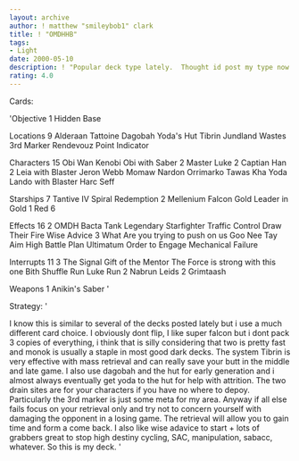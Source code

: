 ```yaml
---
layout: archive
author: ! matthew "smileybob1" clark
title: ! "OMDHHB"
tags:
- Light
date: 2000-05-10
description: ! "Popular deck type lately.  Thought id post my type now since the new CPI objective is gonna destroy this strategy"
rating: 4.0
---
```

Cards: 

'Objective 1
Hidden Base

Locations 9
Alderaan
Tattoine
Dagobah
Yoda's Hut
Tibrin
Jundland Wastes
3rd Marker
Rendevouz Point
Indicator

Characters 15
Obi Wan Kenobi
Obi with Saber
2 Master Luke
2 Captian Han
2 Leia with Blaster
Jeron Webb
Momaw Nardon
Orrimarko
Tawas Kha
Yoda
Lando with Blaster
Harc Seff

Starships 7
Tantive IV
Spiral
Redemption
2 Mellenium Falcon
Gold Leader in Gold 1
Red 6

Effects 16
2 OMDH
Bacta Tank
Legendary Starfighter
Traffic Control
Draw Their Fire
Wise Advice
3 What Are you trying to push on us
Goo Nee Tay
Aim High
Battle Plan
Ultimatum
Order to Engage
Mechanical Failure

Interrupts 11
3 The Signal
Gift of the Mentor
The Force is strong with this one
Bith Shuffle
Run Luke Run
2 Nabrun Leids
2 Grimtaash

Weapons 1
Anikin's Saber '

Strategy: '

I know this is similar to several of the decks posted lately but i use a much different card choice.  I obviously dont flip, I like super falcon but i dont pack 3 copies of everything, i think that is silly considering that two is pretty fast and monok is usually a staple in most good dark decks.  The system Tibrin is very effective with mass retrieval and can really save your butt in the middle and late game.  I also use dagobah and the hut for early generation and i almost always eventually get yoda to the hut for help with attrition.  The two drain sites are for your characters if you have no where to depoy.
Particularly the 3rd marker is just some meta for my area.  Anyway if all else fails focus on your retrieval only and try not to concern yourself with damaging the opponent in a losing game.	The retrieval will allow you to gain time and form a come back.  I also like wise adavice to start + lots of grabbers great to stop high destiny cycling, SAC, manipulation, sabacc, whatever.	So this is my deck. '